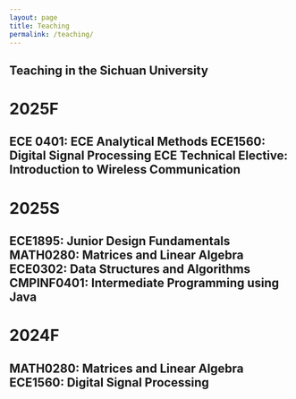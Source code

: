 ```yaml
---
layout: page
title: Teaching
permalink: /teaching/
---
```




##  Teaching in the Sichuan University

# 2025F
ECE 0401: ECE Analytical Methods
ECE1560: Digital Signal Processing
ECE Technical Elective: Introduction to Wireless Communication
---
# 2025S
ECE1895: Junior Design Fundamentals
MATH0280: Matrices and Linear Algebra
ECE0302: Data Structures and Algorithms
CMPINF0401: Intermediate Programming using Java
---
# 2024F
MATH0280: Matrices and Linear Algebra
ECE1560: Digital Signal Processing
---

